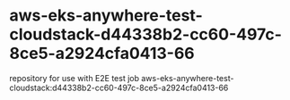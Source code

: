 # aws-eks-anywhere-test-cloudstack-d44338b2-cc60-497c-8ce5-a2924cfa0413-66
repository for use with E2E test job aws-eks-anywhere-test-cloudstack:d44338b2-cc60-497c-8ce5-a2924cfa0413-66
